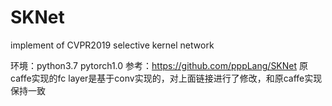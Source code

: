# SKNet
implement of CVPR2019 selective kernel network 

环境：python3.7 pytorch1.0
参考：https://github.com/pppLang/SKNet
原caffe实现的fc layer是基于conv实现的，对上面链接进行了修改，和原caffe实现保持一致
